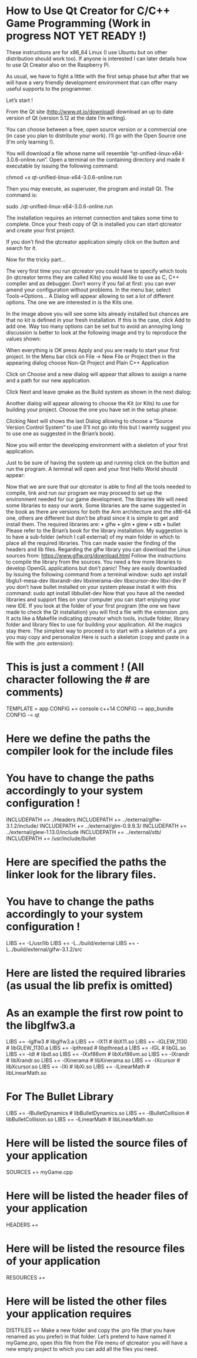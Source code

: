 # How to Use Qt Creator for C/C++ Game Programming (Work in progress NOT YET READY !)

These instructions are for x86_64 Linux (I use Ubuntu but on other distribution should work too).
If anyone is interested I can later details how to use Qt Creator also on the Raspberry Pi.

As usual, we have to fight a little with the first setup phase but after that we will have a very
friendly development environment that can offer many useful supports to the programmer.

Let’s start !

From the Qt site (http://www.qt.io/download) download an up to date version of Qt (version 5.12 at the date I’m writing).

You can choose between a free, open source version or a commercial one (in case you plan to distribute your work). I’ll go with the Open Source one (I’m only learning !).

You will download a file whose name will resemble “qt-unified-linux-x64-3.0.6-online.run”. Open a terminal on the containing directory and made it executable by issuing the following command:

chmod +x qt-unified-linux-x64-3.0.6-online.run

Then you may execute, as superuser, the program and install Qt. The command is:

sudo ./qt-unified-linux-x64-3.0.6-online.run

The installation requires an internet connection and takes some time to complete. Once your fresh copy of Qt is installed you can start qtcreator and create your first project.

If you don’t find the qtcreator application simply click on the  button and search for it. 

Now for the tricky part…

The very first time you run qtcreator you could have to specify which tools (in qtcreator terms they are called Kits) you would like to use as C, C++ compiler and as debugger. Don’t worry if you fail at first: you can ever amend your configuration without problems. 
In the menu bar, select Tools→Options... A Dialog will appear allowing to set a lot of different options. The one we are interested in is the Kits one.

In the image above you will see some kits already installed but chances are that no kit is defined in your  fresh installation. If this is the case, click Add to add one.
Way too many options can be set but to avoid an annoying long discussion is better to look at the following image and try to reproduce the values shown:

When everything is OK press Apply and you are ready to start your first project.
In the Menu bar click on File → New File or Project then in the appearing dialog choose Non-Qt Project and Plain C++ Application 

Click on Choose and a new dialog will appear that allows to assign a name and a path for our new application.

Click Next and leave qmake as the Build system as shown in the next dialog:

Another dialog will appear allowing to choose the Kit (or Kits) to use for building your project. Choose the one you have set in the setup phase:

Clicking Next will shows the last Dialog allowing to choose a “Source Version Control System” to use (I’ll not go into this but I warmly suggest you to use one as suggested in the Brian’s book).

Now you will enter the developing environment with a skeleton of your first application.

Just to be sure of having the system up and running click on the  button and run the program. A terminal will open and your first Hello World should appear:

Now that we are sure that our qtcreator is able to find all the tools needed to compile, link and run our program we may proceed to set up the environment needed for our game development.
The libraries
We will need some libraries to easy our work. Some libraries are the same suggested in the book as there are versions for both the Arm architecture and the x86-64 one, others are different but don’t be afraid since it is simple to get and install them. The required libraries are:
    • glfw
    • glm
    • glew
    • stb 
    • bullet
Please refer to the Brian’s book for the library installation. My suggestion is to have a sub‑folder (which I call external) of my main folder in which to place all the required libraries. This can made easier the finding of the headers and lib files.
Regarding the glfw library you can download the Linux sources from:
https://www.glfw.org/download.html
Follow the instructions to compile the library from the sources.
You need a few more libraries to develop OpenGL applications but don’t panic! They are easily downloaded by issuing the following command from a terminal window:
sudo apt install libglu1-mesa-dev libxrandr-dev libxinerama-dev libxcursor-dev libxi-dev
If you don’t have bullet installed on your system please install it with this command:
 sudo apt install libbullet-dev
Now that you have all the needed libraries and support files on your computer you can start enjoying your new IDE.
If you look at the folder of your first program (the one we have made to check the Qt installation) you will find a file with the extension .pro. It acts like a Makefile indicating qtcreator which tools, include folder, library folder and library files to use for building your application. All the magics stay there.
The simplest way to proceed is to start with a skeleton of a .pro you may copy and personalize
Here is such a skeleton (copy and paste in a file with the .pro extension):
# This is just a comment ! (All character following the # are comments)
TEMPLATE = app
CONFIG += console c++14
CONFIG -= app_bundle
CONFIG -= qt
# Here we define the paths the compiler look for the include files
# You have to change the paths accordingly to your system configuration !
INCLUDEPATH += ./Headers
INCLUDEPATH += ../external/glfw-3.1.2/include/
INCLUDEPATH += ../external/glm-0.9.9.3/
INCLUDEPATH += ../external/glew-1.13.0/include
INCLUDEPATH += ../external/stb/
INCLUDEPATH += /usr/include/bullet
# Here are specified the paths the linker look for the library files.
# You have to change the paths accordingly to your system configuration !
LIBS += -L/usr/lib
LIBS += -L../build/external
LIBS += -L../build/external/glfw-3.1.2/src
# Here are listed the required libraries (as usual the lib prefix is omitted)
# As an example the first row point to the libglfw3.a
LIBS += -lglfw3            # libglfw3.a
LIBS += -lX11              # libX11.so
LIBS += -lGLEW_1130        # libGLEW_1130.a
LIBS += -lpthread          # libpthread.a
LIBS += -lGL               # libGL.so
LIBS += -ldl               # libdl.so
LIBS += -lXxf86vm          # libXxf86vm.so
LIBS += -lXrandr           # libXrandr.so
LIBS += -lXinerama         # libXinerama.so
LIBS += -lXcursor          # libXcursor.so
LIBS += -lXi               # libXi.so
LIBS += -lLinearMath       # libLinearMath.so
# For The Bullet Library
LIBS += -lBulletDynamics   # libBulletDynamics.so
LIBS += -lBulletCollision  # libBulletCollision.so
LIBS += -lLinearMath       # libLinearMath.so
# Here will be listed the source files of your application
SOURCES += myGame.cpp
    
# Here will be listed the header files of your application
HEADERS += 

# Here will be listed the resource files of your application
RESOURCES +=
# Here will be listed the other files your application requires
DISTFILES += 
Make a new folder and copy the .pro file (that you have renamed as you prefer) in that folder. Let’s pretend to have named it myGame.pro,  open this file from the File menu of qtcreator: you will have a new empty project to which you can add all the files you need.
